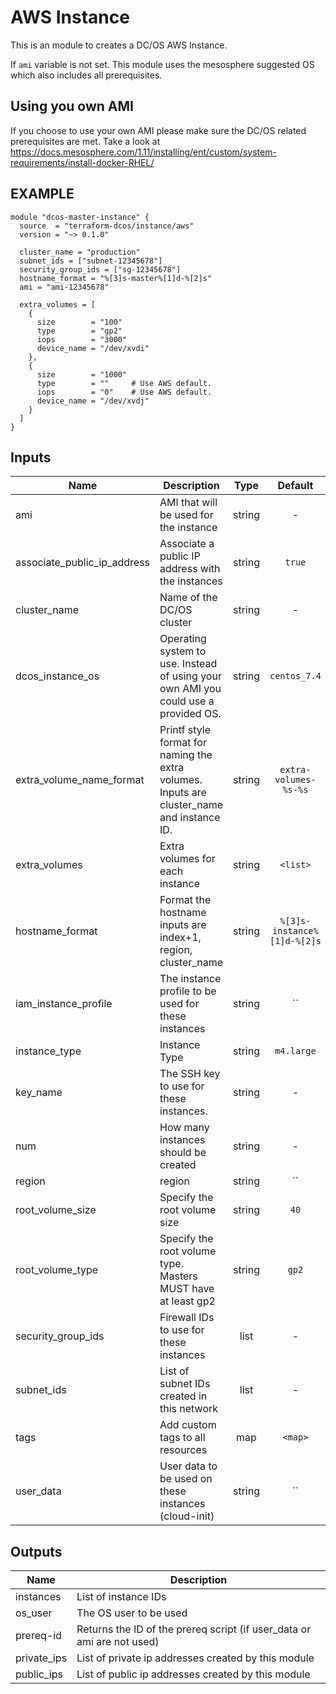 AWS Instance
============
This is an module to creates a DC/OS AWS Instance.

If `ami` variable is not set. This module uses the mesosphere suggested OS
which also includes all prerequisites.

Using you own AMI
-----------------
If you choose to use your own AMI please make sure the DC/OS related
prerequisites are met. Take a look at https://docs.mesosphere.com/1.11/installing/ent/custom/system-requirements/install-docker-RHEL/

EXAMPLE
-------

```hcl
module "dcos-master-instance" {
  source  = "terraform-dcos/instance/aws"
  version = "~> 0.1.0"

  cluster_name = "production"
  subnet_ids = ["subnet-12345678"]
  security_group_ids = ["sg-12345678"]
  hostname_format = "%[3]s-master%[1]d-%[2]s"
  ami = "ami-12345678"

  extra_volumes = [
    {
      size        = "100"
      type        = "gp2"
      iops        = "3000"
      device_name = "/dev/xvdi"
    },
    {
      size        = "1000"
      type        = ""     # Use AWS default.
      iops        = "0"    # Use AWS default.
      device_name = "/dev/xvdj"
    }
  ]
}
```


## Inputs

| Name | Description | Type | Default | Required |
|------|-------------|:----:|:-----:|:-----:|
| ami | AMI that will be used for the instance | string | - | yes |
| associate_public_ip_address | Associate a public IP address with the instances | string | `true` | no |
| cluster_name | Name of the DC/OS cluster | string | - | yes |
| dcos_instance_os | Operating system to use. Instead of using your own AMI you could use a provided OS. | string | `centos_7.4` | no |
| extra_volume_name_format | Printf style format for naming the extra volumes. Inputs are cluster_name and instance ID. | string | `extra-volumes-%s-%s` | no |
| extra_volumes | Extra volumes for each instance | string | `<list>` | no |
| hostname_format | Format the hostname inputs are index+1, region, cluster_name | string | `%[3]s-instance%[1]d-%[2]s` | no |
| iam_instance_profile | The instance profile to be used for these instances | string | `` | no |
| instance_type | Instance Type | string | `m4.large` | no |
| key_name | The SSH key to use for these instances. | string | - | yes |
| num | How many instances should be created | string | - | yes |
| region | region | string | `` | no |
| root_volume_size | Specify the root volume size | string | `40` | no |
| root_volume_type | Specify the root volume type. Masters MUST have at least gp2 | string | `gp2` | no |
| security_group_ids | Firewall IDs to use for these instances | list | - | yes |
| subnet_ids | List of subnet IDs created in this network | list | - | yes |
| tags | Add custom tags to all resources | map | `<map>` | no |
| user_data | User data to be used on these instances (cloud-init) | string | `` | no |

## Outputs

| Name | Description |
|------|-------------|
| instances | List of instance IDs |
| os_user | The OS user to be used |
| prereq-id | Returns the ID of the prereq script (if user_data or ami are not used) |
| private_ips | List of private ip addresses created by this module |
| public_ips | List of public ip addresses created by this module |

